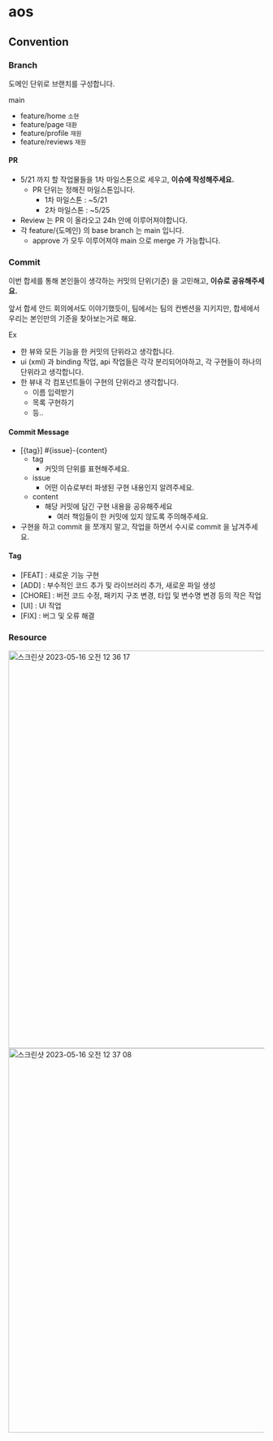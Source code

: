 # aos
## Convention
### Branch
도메인 단위로 브랜치를 구성합니다.

main
- feature/home `소현`
- feature/page `대환`
- feature/profile `재원`
- feature/reviews `재원`

#### PR
- 5/21 까지 할 작업물들을 1차 마일스톤으로 세우고, **이슈에 작성해주세요.**
  - PR 단위는 정해진 마일스톤입니다.
    - 1차 마일스톤 : ~5/21
    - 2차 마일스톤 : ~5/25
- Review 는 PR 이 올라오고 24h 안에 이루어져야합니다.
- 각 feature/{도메인} 의 base branch 는 main 입니다.
  - approve 가 모두 이루어져야 main 으로 merge 가 가능합니다.
  
### Commit
이번 합세를 통해 본인들이 생각하는 커밋의 단위(기준) 을 고민해고, **이슈로 공유해주세요.**

앞서 합세 안드 회의에서도 이야기했듯이, 팀에서는 팀의 컨벤션을 지키지만, 합세에서 우리는 본인만의 기준을 찾아보는거로 해요.

Ex
- 한 뷰와 모든 기능을 한 커밋의 단위라고 생각합니다.
- ui (xml) 과 binding 작업, api 작업들은 각각 분리되어야하고, 각 구현들이 하나의 단위라고 생각합니다.
- 한 뷰내 각 컴포넌트들이 구현의 단위라고 생각합니다.
  - 이름 입력받기
  - 목록 구현하기
  - 등..

#### Commit Message
- [{tag}] #{issue}-{content}
  - tag
    - 커밋의 단위를 표현해주세요.
  - issue
    - 어떤 이슈로부터 파생된 구현 내용인지 알려주세요.
  - content
    - 해당 커밋에 담긴 구현 내용을 공유해주세요
      - 여러 책임들이 한 커밋에 있지 않도록 주의해주세요.
- 구현을 하고 commit 을 쪼개지 말고, 작업을 하면서 수시로 commit 을 남겨주세요.

#### Tag

- [FEAT] : 새로운 기능 구현  
- [ADD] : 부수적인 코드 추가 및 라이브러리 추가, 새로운 파일 생성
- [CHORE] : 버전 코드 수정, 패키지 구조 변경, 타입 및 변수명 변경 등의 작은 작업
- [UI] : UI 작업
- [FIX] : 버그 및 오류 해결

### Resource
<img width="781" alt="스크린샷 2023-05-16 오전 12 36 17" src="https://github.com/SOPT-TEAM9-Carrot/Carrot-aos/assets/88091704/f1478a29-70d1-403f-bd89-59d5d45743a7">
<img width="755" alt="스크린샷 2023-05-16 오전 12 37 08" src="https://github.com/SOPT-TEAM9-Carrot/Carrot-aos/assets/88091704/06db44fc-6f6a-4a34-aade-a6b18600d1c1">
